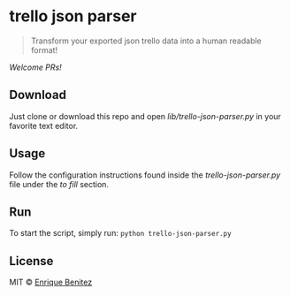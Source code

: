 # trello json parser

> Transform your exported json trello data into a human readable format!

*Welcome PRs!*


## Download

Just clone or download this repo and open *lib/trello-json-parser.py* in your favorite text editor.


## Usage

Follow the configuration instructions found inside the *trello-json-parser.py* file under the *to fill* section.


## Run

To start the script, simply run: `python trello-json-parser.py` 


## License

MIT © [Enrique Benitez](https://twitter.com/bntzio)
